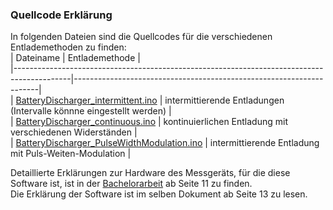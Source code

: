 ### Quellcode Erklärung

In folgenden Dateien sind die Quellcodes für die verschiedenen Entlademethoden zu finden:  
| Dateiname                                                                                  | Entlademethode                                                      |  
|--------------------------------------------------------------------------------------------|---------------------------------------------------------------------|  
| [BatteryDischarger_intermittent.ino](BatteryDischarger_intermittent.ino)                   | intermittierende Entladungen (Intervalle könnne eingestellt werden) |  
| [BatteryDischarger_continuous.ino](BatteryDischarger_continuous.ino)                       |  kontinuierlichen Entladung mit verschiedenen Widerständen          |  
| [BatteryDischarger_PulseWidthModulation.ino](BatteryDischarger_PulseWidthModulation.ino)   | intermittierende Entladung mit Puls-Weiten-Modulation               |  

Detaillierte Erklärungen zur Hardware des Messgeräts, für die diese Software ist, ist in der [Bachelorarbeit](../BAchelorarbeit.pdf) ab Seite 11 zu finden.  
Die Erklärung der Software ist im selben Dokument ab Seite 13 zu lesen.
